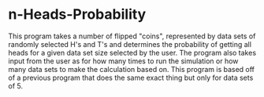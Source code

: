 # n-Heads-Probability
This program takes a number of flipped "coins", represented by data sets of randomly selected H's and T's and determines the probability of getting all heads for a given data set size selected by the user. The program also takes input from the user as for how many times to run the simulation or how many data sets to make the calculation based on. This program is based off of a previous program that does the same exact thing but only for data sets of 5.
